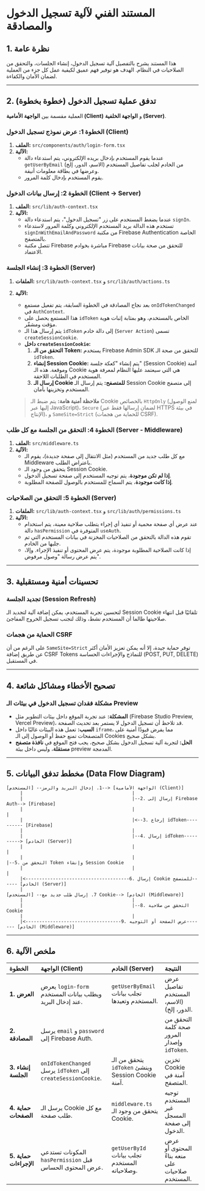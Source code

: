 
# المستند الفني لآلية تسجيل الدخول والمصادقة

## 1. نظرة عامة

هذا المستند يشرح بالتفصيل آلية تسجيل الدخول، إنشاء الجلسات، والتحقق من الصلاحيات في النظام. الهدف هو توفير فهم عميق لكيفية عمل كل جزء من العملية لضمان الأمان والكفاءة.

---

## 2. تدفق عملية تسجيل الدخول (خطوة بخطوة)

العملية مقسمة بين **الواجهة الأمامية (Client)** و **الواجهة الخلفية (Server)**.

### **الخطوة 1: عرض نموذج تسجيل الدخول (Client)**

1.  **الملف:** `src/components/auth/login-form.tsx`
2.  **الآلية:**
    *   عندما يقوم المستخدم بإدخال بريده الإلكتروني، يتم استدعاء دالة `getUserByEmail` من الخادم لجلب تفاصيل المستخدم (الاسم، الدور، إلخ) وعرضها في بطاقة معلومات أنيقة.
    *   يقوم المستخدم بإدخال كلمة المرور.

### **الخطوة 2: إرسال بيانات الدخول (Client -> Server)**

1.  **الملف:** `src/lib/auth-context.tsx`
2.  **الآلية:**
    *   عندما يضغط المستخدم على زر "تسجيل الدخول"، يتم استدعاء دالة `signIn`.
    *   تستخدم هذه الدالة بريد المستخدم الإلكتروني وكلمة المرور لاستدعاء `signInWithEmailAndPassword` من مكتبة Firebase Authentication الخاصة بالمتصفح.
    *   تتصل مكتبة Firebase مباشرة بخوادم Firebase للتحقق من صحة بيانات الاعتماد.

### **الخطوة 3: إنشاء الجلسة (Server)**

1.  **الملفات:** `src/lib/auth-context.tsx` و `src/lib/auth/actions.ts`
2.  **الآلية:**
    *   بعد نجاح المصادقة في الخطوة السابقة، يتم تفعيل مستمع `onIdTokenChanged` في `AuthContext`.
    *   هذا المستمع يحصل على `idToken` الخاص بالمستخدم، وهو بمثابة إثبات هوية مؤقت ومشفّر.
    *   يتم إرسال هذا الـ `idToken` إلى دالة خادم (`Server Action`) تسمى `createSessionCookie`.
    *   **داخل `createSessionCookie`:**
        1.  **التحقق من الـ Token:** يستخدم Firebase Admin SDK للتحقق من صحة الـ `idToken`.
        2.  **إنشاء Session Cookie:** يتم إنشاء "كعكة جلسة" (Session Cookie) آمنة وموقعة. هذه الـ Cookie هي التي سيعتمد عليها النظام لمعرفة هوية المستخدم في الطلبات اللاحقة.
        3.  **إرسال الـ Cookie للمتصفح:** يتم إرسال الـ Session Cookie إلى متصفح المستخدم وتخزينها بأمان.

    > **ملاحظة أمنية هامة:** يتم ضبط الـ Cookie بالخصائص `HttpOnly` (لمنع الوصول إليها عبر JavaScript)، `Secure` (لضمان إرسالها فقط عبر HTTPS في بيئة الإنتاج)، و `SameSite=Strict` (للحماية من هجمات CSRF).

### **الخطوة 4: التحقق من الجلسة مع كل طلب (Server - Middleware)**

1.  **الملف:** `src/middleware.ts`
2.  **الآلية:**
    *   مع كل طلب جديد من المستخدم (مثل الانتقال إلى صفحة جديدة)، يقوم الـ Middleware باعتراض الطلب.
    *   يتحقق من وجود الـ Session Cookie.
    *   **إذا لم تكن موجودة**، يتم توجيه المستخدم إلى صفحة تسجيل الدخول.
    *   **إذا كانت موجودة**، يتم السماح للمستخدم بالوصول للصفحة المطلوبة.

### **الخطوة 5: التحقق من الصلاحيات (Server)**

1.  **الملفات:** `src/lib/auth-context.tsx` و `src/lib/auth/permissions.ts`
2.  **الآلية:**
    *   عند عرض أي صفحة محمية أو تنفيذ أي إجراء يتطلب صلاحية معينة، يتم استخدام دالة `hasPermission` المتوفرة في `useAuth`.
    *   تقوم هذه الدالة بالتحقق من الصلاحيات المخزنة في بيانات المستخدم التي تم جلبها من الخادم.
    *   إذا كانت الصلاحية المطلوبة موجودة، يتم عرض المحتوى أو تنفيذ الإجراء. وإلا، يتم عرض رسالة "وصول مرفوض".

---

## 3. تحسينات أمنية ومستقبلية

### **تجديد الجلسة (Session Refresh)**
لتحسين تجربة المستخدم، يمكن إضافة آلية لتجديد الـ Session Cookie تلقائيًا قبل انتهاء صلاحيتها طالما أن المستخدم نشط، وذلك لتجنب تسجيل الخروج المفاجئ.

### **الحماية من هجمات CSRF**
على الرغم من أن `SameSite=Strict` توفر حماية جيدة، إلا أنه يمكن تعزيز الأمان أكثر عن طريق إضافة CSRF Tokens للنماذج والإجراءات الحساسة (POST, PUT, DELETE) في المستقبل.

---

## 4. تصحيح الأخطاء ومشاكل شائعة

### **مشكلة فقدان تسجيل الدخول في بيئات الـ Preview**
*   **المشكلة:** عند تجربة الموقع داخل بيئات التطوير مثل (Firebase Studio Preview, Vercel Preview)، قد تلاحظ أن تسجيل الدخول لا يستمر بعد تحديث الصفحة.
*   **السبب:** تعمل هذه البيئات غالبًا داخل `iframe`، مما يفرض قيودًا أمنية على المتصفحات تمنع حفظ أو الوصول إلى الـ Cookies بشكل صحيح.
*   **الحل:** لتجربة آلية تسجيل الدخول بشكل صحيح، يجب فتح الموقع في **نافذة متصفح مستقلة**، وليس داخل بيئة preview المدمجة.

---

## 5. مخطط تدفق البيانات (Data Flow Diagram)

```
[المستخدم] --1. إدخال البريد والرمز--> [الواجهة الأمامية (Client)]
     |                                        |
     |                                        |--2. إرسال إلى Firebase Auth--> [Firebase]
     |                                        |                                  |
     |                                        |<--3. إرجاع idToken---------- [Firebase]
     |                                        |
     |                                        |--4. إرسال idToken----------> [الخادم (Server)]
     |                                        |                                  |
     |                                        |                                  |--5. التحقق من Token وإنشاء Session Cookie
     |                                        |                                  |
     |<--------------------------------------6. إرسال Cookie للمتصفح------ [الخادم (Server)]
     |
[المستخدم] --7. إرسال طلب جديد مع Cookie--> [الخادم (Middleware)]
     |                                        |
     |                                        |--8. التحقق من صلاحية Cookie
     |                                        |
     |<-----------------------------------9. عرض الصفحة أو التوجيه------- [الخادم (Middleware)]
```

---

## 6. ملخص الآلية

| الخطوة | الواجهة (Client) | الخادم (Server) | النتيجة |
| :--- | :--- | :--- | :--- |
| **1. العرض** | يعرض `login-form` ويطلب بيانات المستخدم عند إدخال البريد. | `getUserByEmail` تجلب بيانات المستخدم وتعيدها. | عرض تفاصيل المستخدم (الاسم، الدور، إلخ). |
| **2. المصادقة** | يرسل `email` و `password` إلى Firebase Auth. | | التحقق من صحة كلمة المرور وإصدار `idToken`. |
| **3. إنشاء الجلسة** | `onIdTokenChanged` يرسل `idToken` إلى `createSessionCookie`. | يتحقق من الـ `idToken` وينشئ Session Cookie آمنة. | تخزين Cookie آمنة في المتصفح. |
| **4. حماية الصفحات** | يرسل الـ Cookie مع كل طلب صفحة. | `middleware.ts` يتحقق من وجود الـ Cookie. | توجيه المستخدم غير المسجل إلى صفحة الدخول. |
| **5. حماية الإجراءات** | المكونات تستدعي `hasPermission` قبل عرض المحتوى الحساس. | `getUserById` تجلب بيانات المستخدم وصلاحياته. | عرض المحتوى أو منعه بناءً على صلاحيات المستخدم. |
